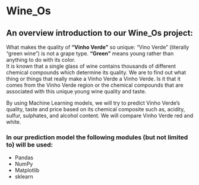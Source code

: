 # Wine_Os

## An overview introduction to our Wine_Os project:
What makes the quality of **“Vinho Verde”** so unique:
“Vino Verde” (literally “green wine”) is not a grape type. **“Green”** means young rather than anything to do with its color.  
It is known that a single glass of wine contains thousands of different chemical compounds which determine its quality. We are to find out what thing or things that really make a Vinho Verde a Vinho Verde.  Is it that it comes from the Vinho Verde region or the chemical compounds that are associated with this unique young wine quality and taste.

By using Machine Learning models, we will try to predict Vinho Verde’s quality, taste and price based on its chemical composite such as, acidity, sulfur, sulphates, and alcohol content.  We will compare Vinho Verde red and white. 

### In our prediction model the following modules (but not limited to) will be used:
- Pandas
- NumPy
- Matplotlib
- sklearn

